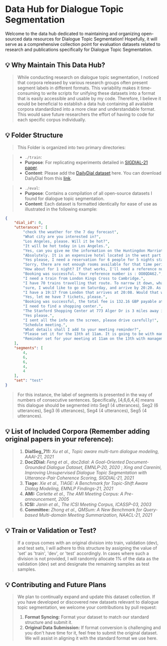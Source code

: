 # Data Hub for Dialogue Topic Segmentation
Welcome to the data hub dedicated to maintaining and organizing open-sourced data resources for Dialogue Topic Segmentation! Hopefully, it will serve as a comprehensive collection point for evaluation datasets related to research and publications specifically for Dialogue Topic Segmentation.


## 💡 Why Maintain This Data Hub?
> While conducting research on dialogue topic segmentation, I noticed that corpora released by various research groups often present segment labels in different formats. This variability makes it time-consuming to write scripts for unifying these datasets into a format that is easily accessible and usable by my code. Therefore, I believe it would be beneficial to establish a data hub containing all available corpora standardized into a more clear and understandable format. This would save future researchers the effort of having to code for each specific corpus individually.


## 💡 Folder Structure
> This Folder is organized into two primary directories:

> - `./train`:
>  - **Purpose**: For replicating experiments detailed in [SIGDIAL-21 paper](https://www.lz-xing.com/assets/publications/2021_sigdial/paper.pdf).
>  - **Content**: Please add the [DailyDial dataset](https://arxiv.org/abs/1710.03957) here. You can download DailyDial from this [link](http://yanran.li/dailydialog).

> - `./eval`:
>  - **Purpose**: Contains a compilation of all open-source datasets I found for dialogue topic segmentation.
>  - **Content**: Each dataset is formatted identically for ease of use as illustrated in the following example:

```json
{
    "dial_id": 0,
    "utterances": [
        "check the weather for the 7 day forecast",
        "What city are you interested in?",
        "Los Angeles, please. Will it be hot?",
        "It will be hot today in Los Angeles.",
        "Yes, can you give me the information on the Huntingdon Marriott Hotel?",
        "Absolutely. It is an expensive hotel located in the west part of town. It has 4 starts and includes free wifi and parking. Would you like help booking a room?",
        "Yes please, I need a reservation for 6 people for 5 nights starting on Saturday.",
        "Sorry, there are not enough rooms available for that time period. Perhaps a different day or a shorter stay might yield better results.",
        "How about for 1 night? If that works, I'll need a reference number of course.",
        "Booking was successful. Your reference number is : OO8QDA62.",
        "I need a train from London Kings Cross to Cambridge.",
        "I have 70 trains travelling that route. To narrow it down, what day would you like to leave and what time would you like to depart/arrive?",
        "sure, I would like to go on Saturday, and arrive by 20:20. As close to that time as I can arrive.",
        "I have a 19:17 from London that arrives at 20:08. Would that work for you?",
        "Yes, let me have 7 tickets, please.",
        "Booking was successful, the total fee is 132.16 GBP payable at the station. Reference number is : QMD5P3EG. Is there anything else I can help you with?",
        "I need to find a shopping center.",
        "The Stanford Shopping Center at 773 Alger Dr is 3 miles away in no traffic. Would you like directions there?",
        "Yes please.",
        "I sent all the info on the screen, please drive carefully!",
        "Schedule meeting.",
        "What details shall I add to your meeting reminder?",
        "Please set it for the 13th at 11am. It is going to be with management and to discuss our company picnic. Thank you.",
        "Reminder set for your meeting at 11am on the 13th with management to discuss your company picnic. Is there anything else?"
    ],
    "segments": [
        4,
        6,
        6,
        4,
        4
    ],
    "set": "test"
}
```
> For this instance, the label of segments is presented in the way of numbers of consecutive sentences. Specifically, [4,6,6,4,4] means this dialogue should be segmented into Seg1 (4 utterances), Seg2 (6 utterances), Seg3 (6 utterances), Seg4 (4 utterances), Seg5 (4 utterances).


## 💡 List of Included Corpora (Remember adding original papers in your reference):
> 1. **DialSeg_711:** *Xu et al., Topic aware multi-turn dialogue modeling, AAAI-21, 2021*
> 2. **Doc2Dial:** *Feng et al., doc2dial: A Goal-Oriented Document-Grounded Dialogue Dataset, EMNLP-20, 2020* ; *Xing and Carenini, Improving Unsupervised Dialogue Topic Segmentation with Utterance-Pair Coherence Scoring, SIGDIAL-21, 2021*
> 3. **Tiage:** *Xie et al., TIAGE: A Benchmark for Topic-Shift Aware Dialog Modeling, EMNLP Findings-21, 2021*
> 4. **AMI:** *Carlette et al., The AMI Meeting Corpus: A Pre-announcement, 2005*
> 5. **ICSI:** *Janin et al., The ICSI Meeting Corpus, ICASSP-03, 2003*
> 6. **Committee:** *Zhong et al., QMSum: A New Benchmark for Query-based Multi-domain Meeting Summarization, NAACL-21, 2021*


## 💡 Train or Validation or Test?
> If a corpus comes with an original division into train, validation (dev), and test sets, I will adhere to this structure by assigning the value of 'set' as 'train', 'dev', or 'test' accordingly. In cases where such a division is not provided, I will randomly allocate 1% of the data as the validation (dev) set and designate the remaining samples as test samples.


## 💡 Contributing and Future Plans
> We plan to continually expand and update this dataset collection. If you have developed or discovered new datasets relevant to dialogue topic segmentation, we welcome your contributions by pull request:
> 1. **Format Syncing:** Format your dataset to match our standard structure and submit it.
> 2. **Original Data Submission:** If format conversion is challenging and you don't have time for it, feel free to submit the original dataset. We will assist in aligning it with the standard format we use here.
